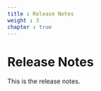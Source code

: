 ```yaml
---
title : Release Notes
weight : 3
chapter : true
---
```


# Release Notes

This is the release notes.
